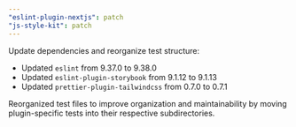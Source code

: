 ```yaml
---
"eslint-plugin-nextjs": patch
"js-style-kit": patch
---
```


Update dependencies and reorganize test structure:

- Updated `eslint` from 9.37.0 to 9.38.0
- Updated `eslint-plugin-storybook` from 9.1.12 to 9.1.13
- Updated `prettier-plugin-tailwindcss` from 0.7.0 to 0.7.1

Reorganized test files to improve organization and maintainability by moving plugin-specific tests into their respective subdirectories.
